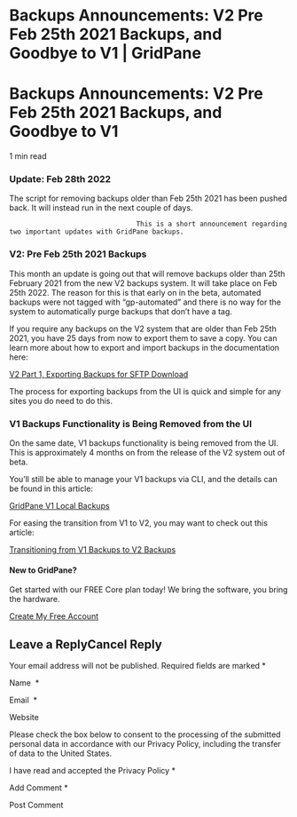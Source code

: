 # Backups Announcements: V2 Pre Feb 25th 2021 Backups, and Goodbye to V1 | GridPane

# Backups Announcements: V2 Pre Feb 25th 2021 Backups, and Goodbye to V1

 

1 min read 

 

### Update: Feb 28th 2022

The script for removing backups older than Feb 25th 2021 has been pushed back. It will instead run in the next couple of days.

									This is a short announcement regarding two important updates with GridPane backups.
### V2: Pre Feb 25th 2021 Backups

This month an update is going out that will remove backups older than 25th February 2021 from the new V2 backups system. It will take place on Feb 25th 2022. The reason for this is that early on in the beta, automated backups were not tagged with “gp-automated” and there is no way for the system to automatically purge backups that don’t have a tag.

If you require any backups on the V2 system that are older than Feb 25th 2021, you have 25 days from now to export them to save a copy. You can learn more about how to export and import backups in the documentation here:

[V2 Part 1, Exporting Backups for SFTP Download](https://gridpane.com/kb/v2-backups-configuration-purging-exports/#export-to-sftp)

The process for exporting backups from the UI is quick and simple for any sites you do need to do this.
### V1 Backups Functionality is Being Removed from the UI

On the same date, V1 backups functionality is being removed from the UI. This is approximately 4 months on from the release of the V2 system out of beta.

You’ll still be able to manage your V1 backups via CLI, and the details can be found in this article:

[GridPane V1 Local Backups](https://gridpane.com/kb/local-remote-backups/)

For easing the transition from V1 to V2, you may want to check out this article:

[Transitioning from V1 Backups to V2 Backups](https://gridpane.com/kb/transitioning-from-v1-backups-to-v2-backups/) 

 

#### New to GridPane?

Get started with our FREE Core plan today! We bring the software, you bring the hardware.

[Create My Free Account](https://gridpane.com/checkout/?plan=core)

## Leave a ReplyCancel Reply

Your email address will not be published. Required fields are marked *

Name  *

Email  *

Website

Please check the box below to consent to the processing of the submitted personal data in accordance with our Privacy Policy, including the transfer of data to the United States.

I have read and accepted the Privacy Policy
		 *

Add Comment *

Post Comment

 

 